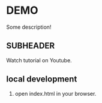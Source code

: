 # DEMO

Some description!

## SUBHEADER

Watch tutorial on Youtube.


## local development

1. open index.html in your browser.